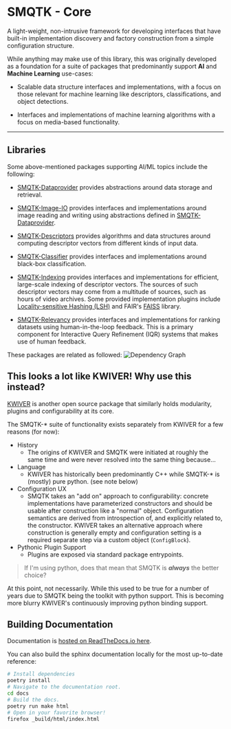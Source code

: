 # SMQTK - Core

A light-weight, non-intrusive framework for developing interfaces that have
built-in implementation discovery and factory construction from a simple
configuration structure.

While anything may make use of this library, this was originally developed
as a foundation for a suite of packages that predominantly support **AI** and
**Machine Learning** use-cases:

* Scalable data structure interfaces and implementations, with a focus on those
  relevant for machine learning like descriptors, classifications, and object
  detections.

* Interfaces and implementations of machine learning algorithms with a focus on
  media-based functionality.
****
## Libraries
Some above-mentioned packages supporting AI/ML topics include the following:

* [SMQTK-Dataprovider] provides
  abstractions around data storage and retrieval.

* [SMQTK-Image-IO] provides
  interfaces and implementations around image reading and writing using
  abstractions defined in [SMQTK-Dataprovider].

* [SMQTK-Descriptors] provides
  algorithms and data structures around computing descriptor vectors from
  different kinds of input data.

* [SMQTK-Classifier] provides
  interfaces and implementations around black-box classification.

* [SMQTK-Indexing] provides
  interfaces and implementations for efficient, large-scale indexing of
  descriptor vectors.
  The sources of such descriptor vectors may come from a multitude of sources,
  such as hours of video archives.
  Some provided implementation plugins include [Locality-sensitive Hashing
  (LSH)](https://en.wikipedia.org/wiki/Locality-sensitive_hashing) and FAIR's
  [FAISS] library.

* [SMQTK-Relevancy] provides
  interfaces and implementations for ranking datasets using human-in-the-loop
  feedback.
  This is a primary component for Interactive Query Refinement (IQR) systems
  that makes use of human feedback.

These packages are related as followed:
![Dependency Graph](docs/images/dep_block.svg)

## This looks a lot like KWIVER! Why use this instead?
[KWIVER] is another open source package that similarly holds modularity,
plugins and configurability at its core.

The SMQTK-* suite of functionality exists separately from KWIVER for a few
reasons (for now):
* History
  * The origins of KWIVER and SMQTK were initiated at roughly the same
    time and were never resolved into the same thing because...
* Language
  * KWIVER has historically been predominantly C++ while SMQTK-* is (mostly)
    pure python. (see note below)
* Configuration UX
  * SMQTK takes an "add on" approach to configurability: concrete
    implementations have parameterized constructors and should be usable after
    construction like a "normal" object.
    Configuration semantics are derived from introspection of, and explicitly
    related to, the constructor.
    KWIVER takes an alternative approach where construction is generally empty
    and configuration setting is a required separate step via a custom object
    (`ConfigBlock`).
* Pythonic Plugin Support
  * Plugins are exposed via standard package entrypoints.

> If I'm using python, does that mean that SMQTK is __*always*__ the better
> choice?

At this point, not necessarily.
While this used to be true for a number of years due to SMQTK being the toolkit
with python support.
This is becoming more blurry KWIVER's continuously improving python binding
support.

## Building Documentation
Documentation is [hosted on ReadTheDocs.io here](
https://smqtk-core.readthedocs.io/en/stable/).

You can also build the sphinx documentation locally for the most up-to-date
reference:
```bash
# Install dependencies
poetry install
# Navigate to the documentation root.
cd docs
# Build the docs.
poetry run make html
# Open in your favorite browser!
firefox _build/html/index.html
```


[FAISS]: https://github.com/facebookresearch/faiss
[KWIVER]: https://github.com/kitware/kwiver
[SMQTK-Dataprovider]: https://github.com/Kitware/SMQTK-Dataprovider
[SMQTK-Image-IO]: https://github.com/Kitware/SMQTK-Image-IO
[SMQTK-Descriptors]: https://github.com/Kitware/SMQTK-Descriptors
[SMQTK-Classifier]: https://github.com/Kitware/SMQTK-Classifier
[SMQTK-Indexing]: https://github.com/Kitware/SMQTK-Indexing
[SMQTK-Relevancy]: https://github.com/Kitware/SMQTK-Relevancy
